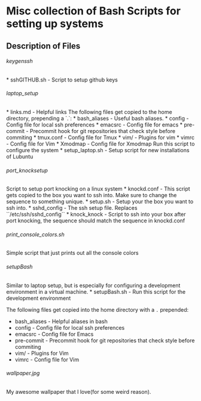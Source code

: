 # Misc collection of Bash Scripts for setting up systems 

## Description of Files
<h6>keygenssh</h6>
  * sshGITHUB.sh - Script to setup github keys

<h6>laptop_setup</h6>
  * links.md - Helpful links
The following files get copied to the home directory, prepending a `.`:
  * bash_aliases - Useful bash aliases.
  * config - Config file for local ssh preferences
  * emacsrc - Config file for emacs
  * pre-commit - Precommit hook for git repositories that check style before commiting
  * tmux.conf - Config file for Tmux
  * vim/ - Plugins for vim
  * vimrc - Config file for Vim
  * Xmodmap - Config file for Xmodmap
Run this script to configure the system
  * setup_laptop.sh - Setup script for new installations of Lubuntu

<h6>port_knocksetup</h6>
Script to setup port knocking on a linux system
  * knockd.conf - This script gets copied to the box you want to ssh into. Make sure to change the sequence to something unique.
  * setup.sh - Setup your the box you want to ssh into.
  * sshd_config - The ssh setup file. Replaces ``/etc/ssh/sshd_config``
  * knock_knock - Script to ssh into your box after port knocking, the sequence should match the sequence in knockd.conf

<h6>print_console_colors.sh</h6>
Simple script that just prints out all the console colors

<h6>setupBash</h6>
Similar to laptop setup, but is especially for configuring a development environment in a virtual machine. 
  * setupBash.sh - Run this script for the development environment


The following files get copied into the home directory with a `.` prepended:
  * bash_aliases - Helpful aliases in bash
  * config - Config file for local ssh preferences
  * emacsrc - Config file for Emacs
  * pre-commit - Precommit hook for git repositories that check style before commiting
  * vim/ - Plugins for Vim
  * vimrc - Config file for Vim

<h6>wallpaper.jpg</h6>
My awesome wallpaper that I love(for some weird reason).
